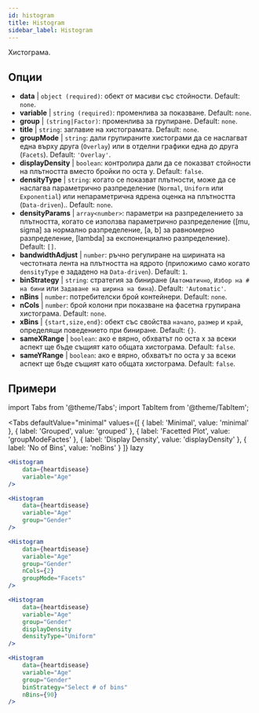 ```yaml
---
id: histogram
title: Histogram
sidebar_label: Histogram
---
```


Хистограма.

## Опции

* __data__ | `object (required)`: обект от масиви със стойности. Default: `none`.
* __variable__ | `string (required)`: променлива за показване. Default: `none`.
* __group__ | `(string|Factor)`: променлива за групиране. Default: `none`.
* __title__ | `string`: заглавие на хистограмата. Default: `none`.
* __groupMode__ | `string`: дали групираните хистограми да се наслагват една върху друга (`Overlay`) или в отделни графики една до друга (`Facets`). Default: `'Overlay'`.
* __displayDensity__ | `boolean`: контролира дали да се показват стойности на плътността вместо бройки по оста y. Default: `false`.
* __densityType__ | `string`: когато се показват плътности, може да се наслагва параметрично разпределение (`Normal`, `Uniform` или `Exponential`) или непараметрична ядрена оценка на плътността (`Data-driven`).. Default: `none`.
* __densityParams__ | `array<number>`: параметри на разпределението за плътността, когато се използва параметрично разпределение ([mu, sigma] за нормално разпределение, [a, b] за равномерно разпределение, [lambda] за експоненциално разпределение). Default: `[]`.
* __bandwidthAdjust__ | `number`: ръчно регулиране на ширината на честотната лента на плътността на ядрото (приложимо само когато `densityType` е зададено на `Data-driven`). Default: `1`.
* __binStrategy__ | `string`: стратегия за биниране (`Автоматично`, `Избор на # на бини` или `Задаване на ширина на бина`). Default: `'Automatic'`.
* __nBins__ | `number`: потребителски брой контейнери. Default: `none`.
* __nCols__ | `number`: брой колони при показване на фасетна групирана хистограма. Default: `none`.
* __xBins__ | `{start,size,end}`: обект със свойства `начало`, `размер` и `край`, определящи поведението при биниране. Default: `{}`.
* __sameXRange__ | `boolean`: ако е вярно, обхватът по оста x за всеки аспект ще бъде същият като общата хистограма. Default: `false`.
* __sameYRange__ | `boolean`: ако е вярно, обхватът по оста y за всеки аспект ще бъде същият като общата хистограма. Default: `false`.


## Примери

import Tabs from '@theme/Tabs';
import TabItem from '@theme/TabItem';

<Tabs
    defaultValue="minimal"
    values={[
        { label: 'Minimal', value: 'minimal' },
        { label: 'Grouped', value: 'grouped' },
        { label: 'Facetted Plot', value: 'groupModeFactes' },
        { label: 'Display Density', value: 'displayDensity' },
        { label: 'No of Bins', value: 'noBins' }
    ]}
    lazy
>

<TabItem value="minimal">

```jsx live
<Histogram 
    data={heartdisease} 
    variable="Age"
/>
```

</TabItem>

<TabItem value="grouped">

```jsx live
<Histogram 
    data={heartdisease} 
    variable="Age"
    group="Gender"
/>
```

</TabItem>

<TabItem value="groupModeFactes">

```jsx live
<Histogram 
    data={heartdisease} 
    variable="Age"
    group="Gender"
    nCols={2}
    groupMode="Facets"
/>
```

</TabItem>

<TabItem value="displayDensity">

```jsx live
<Histogram 
    data={heartdisease} 
    variable="Age"
    group="Gender"
    displayDensity 
    densityType="Uniform"
/>
```

</TabItem>

<TabItem value="noBins">

```jsx live
<Histogram 
    data={heartdisease} 
    variable="Age"
    group="Gender"
    binStrategy="Select # of bins"
    nBins={90}
/>
```

</TabItem>

</Tabs>
